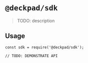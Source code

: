 # `@deckpad/sdk`

> TODO: description

## Usage

```
const sdk = require('@deckpad/sdk');

// TODO: DEMONSTRATE API
```

